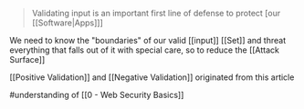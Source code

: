 > Validating input is an important first line of defense to protect [our [[Software|Apps]]]

We need to know the "boundaries" of our valid [[input]] [[Set]] and threat everything that falls out of it with special care, so to reduce the [[Attack Surface]]

[[Positive Validation]] and [[Negative Validation]] originated from this article

#understanding of [[0 - Web Security Basics]]